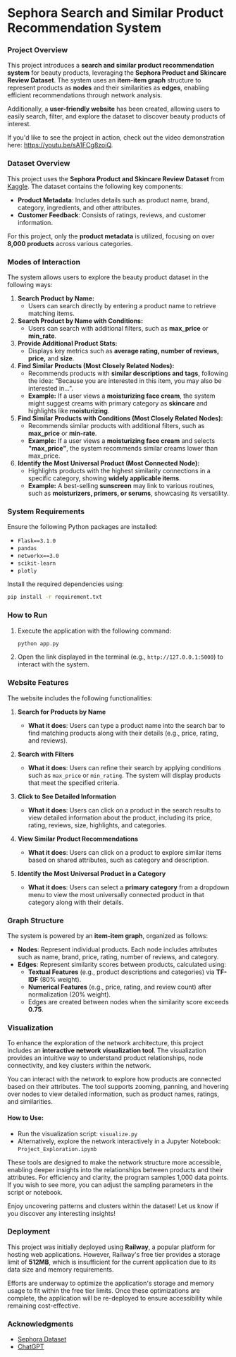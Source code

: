 # Sephora Search and Similar Product Recommendation System   

### Project Overview
This project introduces a **search and similar product recommendation system** for beauty products, leveraging the **Sephora Product and Skincare Review Dataset**. The system uses an **item-item graph** structure to represent products as **nodes** and their similarities as **edges**, enabling efficient recommendations through network analysis.

Additionally, a **user-friendly website** has been created, allowing users to easily search, filter, and explore the dataset to discover beauty products of interest.

If you'd like to see the project in action, check out the video demonstration here: https://youtu.be/sA1FCg8zoiQ.

### Dataset Overview

This project uses the **Sephora Product and Skincare Review Dataset** from [Kaggle](https://www.kaggle.com/datasets/nadyinky/sephora-products-and-skincare-reviews/data). The dataset contains the following key components:

- **Product Metadata**: Includes details such as product name, brand, category, ingredients, and other attributes.
- **Customer Feedback**: Consists of ratings, reviews, and customer information.

For this project, only the **product metadata** is utilized, focusing on over **8,000 products** across various categories. 


### Modes of Interaction  
The system allows users to explore the beauty product dataset in the following ways:

1. **Search Product by Name:**  
   - Users can search directly by entering a product name to retrieve matching items.
2. **Search Product by Name with Conditions:**  
   - Users can search with additional filters, such as **max_price** or **min_rate**.  
3. **Provide Additional Product Stats:**  
   - Displays key metrics such as **average rating, number of reviews, price,** and **size**.
4. **Find Similar Products (Most Closely Related Nodes):**  
   - Recommends products with **similar descriptions and tags**, following the idea: "Because you are interested in this item, you may also be interested in...".  
   - **Example:** If a user views a **moisturizing face cream**, the system might suggest creams with primary category as **skincare** and highlights like **moisturizing**.
5. **Find Similar Products with Conditions  (Most Closely Related Nodes):**  
   - Recommends similar products with additional filters, such as **max_price** or **min-rate**.  
   - **Example:** If a user views a **moisturizing face cream** and selects **"max_price"**, the system recommends similar creams lower than max_price.
6. **Identify the Most Universal Product (Most Connected Node):**  
   - Highlights products with the highest similarity connections in a specific category, showing **widely applicable items**.  
   - **Example:** A best-selling **sunscreen** may link to various routines, such as **moisturizers, primers, or serums**, showcasing its versatility.

### System Requirements

Ensure the following Python packages are installed:

- `Flask==3.1.0`
- `pandas`
- `networkx==3.0`
- `scikit-learn`
- `plotly`

Install the required dependencies using:

```bash
pip install -r requirement.txt
```

### How to Run

1. Execute the application with the following command:

   ```bash
   python app.py
   ```

2. Open the link displayed in the terminal (e.g., `http://127.0.0.1:5000`) to interact with the system.


### Website Features

The website includes the following functionalities:

1. **Search for Products by Name**  
   - **What it does**: Users can type a product name into the search bar to find matching products along with their details (e.g., price, rating, and reviews).

2. **Search with Filters**  
   - **What it does**: Users can refine their search by applying conditions such as `max_price` or `min_rating`. The system will display products that meet the specified criteria.
   
3. **Click to See Detailed Information**
   - **What it does**: Users can click on a product in the search results to view detailed information about the product, including its price, rating, reviews, size, highlights, and categories.

4. **View Similar Product Recommendations**  
   - **What it does**: Users can click on a product to explore similar items based on shared attributes, such as category and description.

5. **Identify the Most Universal Product in a Category**  
   - **What it does**: Users can select a **primary category** from a dropdown menu to view the most universally connected product in that category along with their details. 


### Graph Structure

The system is powered by an **item-item graph**, organized as follows:

- **Nodes**: Represent individual products. Each node includes attributes such as name, brand, price, rating, number of reviews, and category.
- **Edges**: Represent similarity scores between products, calculated using:
  - **Textual Features** (e.g., product descriptions and categories) via **TF-IDF** (80% weight).
  - **Numerical Features** (e.g., price, rating, and review count) after normalization (20% weight).  
  - Edges are created between nodes when the similarity score exceeds **0.75**.

### Visualization

To enhance the exploration of the network architecture, this project includes an **interactive network visualization tool**. The visualization provides an intuitive way to understand product relationships, node connectivity, and key clusters within the network.

You can interact with the network to explore how products are connected based on their attributes. The tool supports zooming, panning, and hovering over nodes to view detailed information, such as product names, ratings, and similarities.

#### How to Use:

- Run the visualization script: `visualize.py`
- Alternatively, explore the network interactively in a Jupyter Notebook: `Project_Exploration.ipynb`

These tools are designed to make the network structure more accessible, enabling deeper insights into the relationships between products and their attributes. For efficiency and clarity, the program samples 1,000 data points. If you wish to see more, you can adjust the sampling parameters in the script or notebook.

Enjoy uncovering patterns and clusters within the dataset! Let us know if you discover any interesting insights!

### Deployment

This project was initially deployed using **Railway**, a popular platform for hosting web applications. However, Railway's free tier provides a storage limit of **512MB**, which is insufficient for the current application due to its data size and memory requirements.

Efforts are underway to optimize the application's storage and memory usage to fit within the free tier limits. Once these optimizations are complete, the application will be re-deployed to ensure accessibility while remaining cost-effective. 

### **Acknowledgments**

- [Sephora Dataset](https://www.kaggle.com/datasets/nadyinky/sephora-products-and-skincare-reviews/data)
- [ChatGPT](https://chatgpt.com)


